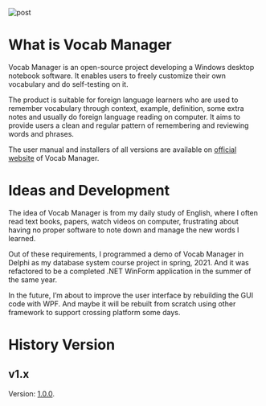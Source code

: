 ![post](https://user-images.githubusercontent.com/60537086/132992451-9b23ea54-d9be-4204-a63b-b103796eb2cb.png)


# What is Vocab Manager

Vocab Manager is an open-source project developing a Windows desktop notebook software. It enables users to freely customize their own vocabulary and do self-testing on it.

The product is suitable for foreign language learners who are used to remember vocabulary through context, example, definition, some extra notes and usually do foreign language reading on computer. It aims to provide users a clean and regular pattern of remembering and reviewing words and phrases.

The user manual and installers of all versions are available on [official website](https://cabinz.github.io/vocab-manager-site/index.html) of Vocab Manager. 



# Ideas and Development

The idea of Vocab Manager is from my daily study of English, where I often read text books, papers, watch videos on computer, frustrating about having no proper software to note down and manage the new words I learned.

Out of these requirements, I programmed a demo of Vocab Manager in Delphi as my database system course project in spring, 2021. And it was refactored to be a completed .NET WinForm application in the summer of the same year.

In the future, I’m about to improve the user interface by rebuilding the GUI code with WPF. And maybe it will be rebuilt from scratch using other framework to support crossing platform some days.



# History Version

## v1.x

Version: [1.0.0](https://github.com/cabinz/vocab-manager/releases/tag/v1.0.0).

